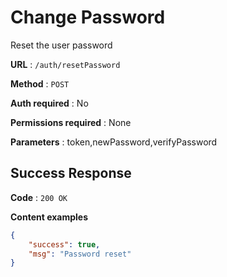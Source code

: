 # Change Password

Reset the user password

**URL** : `/auth/resetPassword`

**Method** : `POST`

**Auth required** : No

**Permissions required** : None

**Parameters** : token,newPassword,verifyPassword

## Success Response

**Code** : `200 OK`

**Content examples**


```json
{
    "success": true,
    "msg": "Password reset"
}
```
